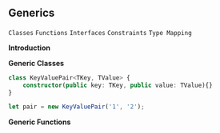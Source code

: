 ## Generics
`Classes`
`Functions`
`Interfaces`
`Constraints`
`Type Mapping`

**Introduction**



**Generic Classes**
```typescript
class KeyValuePair<TKey, TValue> {
    constructor(public key: TKey, public value: TValue){}
}

let pair = new KeyValuePair('1', '2');
```

**Generic Functions**


